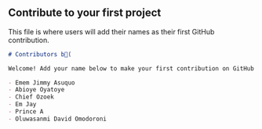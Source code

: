 ## Contribute to your first project

This file is where users will add their names as their first GitHub contribution.

```markdown
# Contributors b(

Welcome! Add your name below to make your first contribution on GitHub!

- Emem Jimmy Asuquo
- Abioye Oyatoye
- Chief Ozoek
- Em Jay
- Prince A
- Oluwasanmi David Omodoroni
